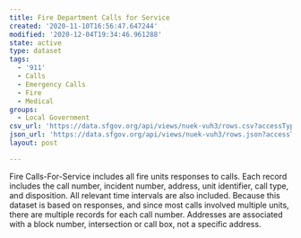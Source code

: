 ```yaml
---
title: Fire Department Calls for Service
created: '2020-11-10T16:56:47.647244'
modified: '2020-12-04T19:34:46.961288'
state: active
type: dataset
tags:
  - '911'
  - Calls
  - Emergency Calls
  - Fire
  - Medical
groups:
  - Local Government
csv_url: 'https://data.sfgov.org/api/views/nuek-vuh3/rows.csv?accessType=DOWNLOAD'
json_url: 'https://data.sfgov.org/api/views/nuek-vuh3/rows.json?accessType=DOWNLOAD'
layout: post

---
```

Fire Calls-For-Service includes all fire units responses to calls. Each record includes the call number, incident number, address, unit identifier, call type, and disposition. All relevant time intervals are also included. Because this dataset is based on responses, and since most calls involved multiple units, there are multiple records for each call number. Addresses are associated with a block number, intersection or call box, not a specific address.
